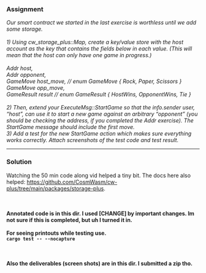 ### Assignment
<i>
Our smart contract we started in the last exercise is worthless until we add some storage. 
<br/> <br/> 
1) Using cw_storage_plus::Map, create a key/value store with the host account as the key that contains the fields below in each value. (This will mean that the host can only have one game in progress.)
<br/> <br/> 
Addr host,<br/> 
Addr opponent,<br/> 
GameMove host_move, // enum GameMove { Rock, Paper, Scissors }<br/> 
GameMove opp_move,<br/> 
GameResult result   // enum GameResult { HostWins, OpponentWins, Tie }<br/> <br/> 
2) Then, extend your ExecuteMsg::StartGame so that the info.sender user, “host”, can use it to start a new game against an arbitrary “opponent” (you should be checking the address, if you completed the Addr exercise). The StartGame message should include the first move.
<br/> 
3) Add a test for the new StartGame action which makes sure everything works correctly. Attach screenshots of the test code and test result.
</i>
<hr/>

### Solution
Watching the 50 min code along vid helped a tiny bit. The docs here also helped: https://github.com/CosmWasm/cw-plus/tree/main/packages/storage-plus.


<br/> <br/> 
<b>Annotated code is in this dir. I used [CHANGE] by important changes. Im not sure if this is completed, but uh I turned it in.<b>
<br/> <br/> 
For seeing printouts while testing use.<br/> 
<code>cargo test -- --nocapture</code>


<br/> <br/> 
Also the deliverables (screen shots) are in this dir. I submitted a zip tho.
